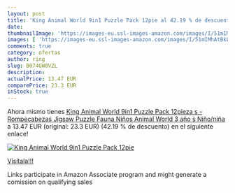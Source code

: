 ```yaml
---
layout: post
title: 'King Animal World 9in1 Puzzle Pack 12pie al 42.19 % de descuento'
date: 
thumbnailImage: 'https://images-eu.ssl-images-amazon.com/images/I/51mIMhAtBkL._SL200_.jpg'
images: [ 'https://images-eu.ssl-images-amazon.com/images/I/51mIMhAtBkL._SL200_.jpg' ]
comments: true
category: ofertas
author: ring
slug: B074GW8VZL
description:
actualPrice: 13.47 EUR
comparePrice: 23.3 EUR
inStock: true
---
```


Ahora mismo tienes [King Animal World 9in1 Puzzle Pack 12pieza s  - Rompecabezas  Jigsaw Puzzle  Fauna  Niños  Animal World  3 año s   Niño/niña ](https://www.amazon.es/dp/B074GW8VZL/?tag=tolees-21) a 13.47 EUR (original: 23.3 EUR) (42.19 %  de descuento) en el siguiente enlace!

[![King Animal World 9in1 Puzzle Pack 12pie](https://images-eu.ssl-images-amazon.com/images/I/51mIMhAtBkL._SL200_.jpg)](https://www.amazon.es/dp/B074GW8VZL/?tag=tolees-21)

[Visítala!!!](https://www.amazon.es/dp/B074GW8VZL/?tag=tolees-21)

Links participate in Amazon Associate program and might generate a comission on qualifying sales
